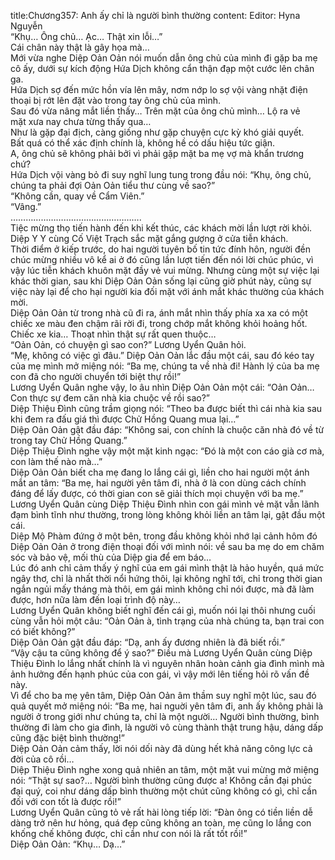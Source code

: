 title:Chương357: Anh ấy chỉ là người bình thường
content:
Editor: Hyna Nguyễn<br>“Khụ… Ông chủ… Ạc… Thật xin lỗi…”<br>Cái chân này thật là gây họa mà…<br>Mới vừa nghe Diệp Oản Oản nói muốn dẫn ông chủ của mình đi gặp ba mẹ cô ấy, dưới sự kích động Hứa Dịch không cẩn thận đạp một cước lên chân ga.<br>Hứa Dịch sợ đến mức hồn vía lên mây, nơm nớp lo sợ vội vàng nhặt điện thoại bị rớt lên đặt vào trong tay ông chủ của mình.<br>Sau đó vừa nâng mắt liền thấy… Trên mặt của ông chủ mình… Lộ ra vẻ mặt xưa nay chưa từng thấy qua…<br>Như là gặp đại địch, càng giống như gặp chuyện cực kỳ khó giải quyết.<br>Bất quá có thể xác định chính là, không hề có dấu hiệu tức giận.<br>A, ông chủ sẽ không phải bởi vì phải gặp mặt ba mẹ vợ mà khẩn trương chứ?<br>Hứa Dịch vội vàng bỏ đi suy nghĩ lung tung trong đầu nói: “Khụ, ông chủ, chúng ta phải đợi Oản Oản tiểu thư cùng về sao?”<br>“Không cần, quay về Cẩm Viên.”<br>“Vâng.”<br>…………………………………………….<br>Tiệc mừng thọ tiến hành đến khi kết thúc, các khách mời lần lượt rời khỏi.<br>Diệp Y Y cùng Cố Việt Trạch sắc mặt gắng gượng ở cửa tiễn khách.<br>Thời điểm ở kiếp trước, do hai người tuyên bố tin tức đính hôn, người đền chúc mừng nhiều vô kể ai ở đó cũng lần lượt tiến đến nói lời chúc phúc, vì vậy lúc tiễn khách khuôn mặt đầy vẻ vui mừng. Nhưng cùng một sự việc lại khác thời gian, sau khi Diệp Oản Oản sống lại cũng giờ phút này, cũng sự việc này lại để cho hại người kia đối mặt với ánh mắt khác thường của khách mời.<br>Diệp Oản Oản từ trong nhà cũ đi ra, ánh mắt nhìn thấy phía xa xa có một chiếc xe màu đen chậm rãi rời đi, trong chớp mắt không khỏi hoảng hốt.<br>Chiếc xe kia… Thoạt nhìn thật sự rất quen thuộc…<br>“Oản Oản, có chuyện gì sao con?” Lương Uyển Quân hỏi.<br>“Mẹ, không có việc gì đâu.” Diệp Oản Oản lắc đầu một cái, sau đó kéo tay của mẹ mình mở miệng nói: “Ba mẹ, chúng ta về nhà đi! Hành lý của ba mẹ con đã cho người chuyển tới biệt thự rồi!”<br>Lương Uyển Quân nghe vậy, lo âu nhìn Diệp Oản Oản một cái: “Oản Oản… Con thực sự đem căn nhà kia chuộc về rồi sao?”<br>Diệp Thiệu Đình cũng trầm giọng nói: “Theo ba được biết thì cái nhà kia sau khi đem ra đấu giá thì được Chử Hồng Quang mua lại…”<br>Diệp Oản Oản gật đầu đáp: “Không sai, con chính là chuộc căn nhà đó về từ trong tay Chử Hồng Quang.”<br>Diệp Thiệu Đình nghe vậy một mặt kinh ngạc: “Đó là một con cáo già cơ mà, con làm thế nào mà…”<br>Diệp Oản Oản biết cha mẹ đang lo lắng cái gì, liền cho hai người một ánh mắt an tâm: “Ba mẹ, hai người yên tâm đi, nhà ở là con dùng cách chính đáng để lấy được, có thời gian con sẽ giải thích mọi chuyện với ba mẹ.”<br>Lương Uyển Quân cùng Diệp Thiệu Đình nhìn con gái mình vẻ mặt vẫn lãnh đạm bình tĩnh như thường, trong lòng không khỏi liền an tâm lại, gật đầu một cái.<br>Diệp Mộ Phàm đứng ở một bên, trong đầu không khỏi nhớ lại cảnh hôm đó Diệp Oản Oản ở trong điện thoại đối với mình nói: về sau ba mẹ do em chăm sóc và bảo vệ, mối thù của Diệp gia để em báo…<br>Lúc đó anh chỉ cảm thấy ý nghĩ của em gái mình thật là hảo huyền, quá mức ngây thơ, chỉ là nhất thời nổi hứng thôi, lại không nghĩ tới, chỉ trong thời gian ngắn ngủi mấy tháng mà thôi, em gái mình không chỉ nói được, mà đã làm được, hơn nữa làm đến loại trình độ này…<br>Lương Uyển Quân không biết nghĩ đến cái gì, muốn nói lại thôi nhưng cuối cùng vẫn hỏi một câu: “Oản Oản à, tình trạng của nhà chúng ta, bạn trai con có biết không?”<br>Diệp Oản Oản gật đầu đáp: “Dạ, anh ấy đương nhiên là đã biết rồi.”<br>“Vậy cậu ta cũng không để ý sao?” Điều mà Lương Uyển Quân cùng Diệp Thiệu Đình lo lắng nhất chính là vì nguyên nhân hoàn cảnh gia đình mình mà ảnh hưởng đến hạnh phúc của con gái, vì vậy mới lên tiếng hỏi rõ vấn đề này.<br>Vì để cho ba mẹ yên tâm, Diệp Oản Oản âm thầm suy nghĩ một lúc, sau đó quả quyết mở miệng nói: “Ba mẹ, hai nguời yên tâm đi, anh ấy không phải là người ở trong giới như chúng ta, chỉ là một người… Người bình thường, bình thường đi làm cho gia đình, là người vô cùng thành thật trung hậu, dáng dấp cũng đặc biệt bình thường!”<br>Diệp Oản Oản cảm thấy, lời nói dối này đã dùng hết khả năng công lực cả đời của cô rồi…<br>Diệp Thiệu Đình nghe xong quả nhiên an tâm, một mặt vui mừng mở miệng nói: “Thật sự sao?… Người bình thường cũng được a! Không cần đại phúc đại quý, coi như dáng dấp bình thường một chút cũng không có gì, chỉ cần đối với con tốt là được rồi!”<br>Lương Uyển Quân cũng tỏ vẻ rất hài lòng tiếp lời: “Đàn ông có tiền liền dễ dàng trở nên hư hỏng, quá đẹp cũng không an toàn, mẹ cũng lo lắng con khống chế không được, chỉ cần như con nói là rất tốt rồi!”<br>Diệp Oản Oản: “Khụ… Dạ…”